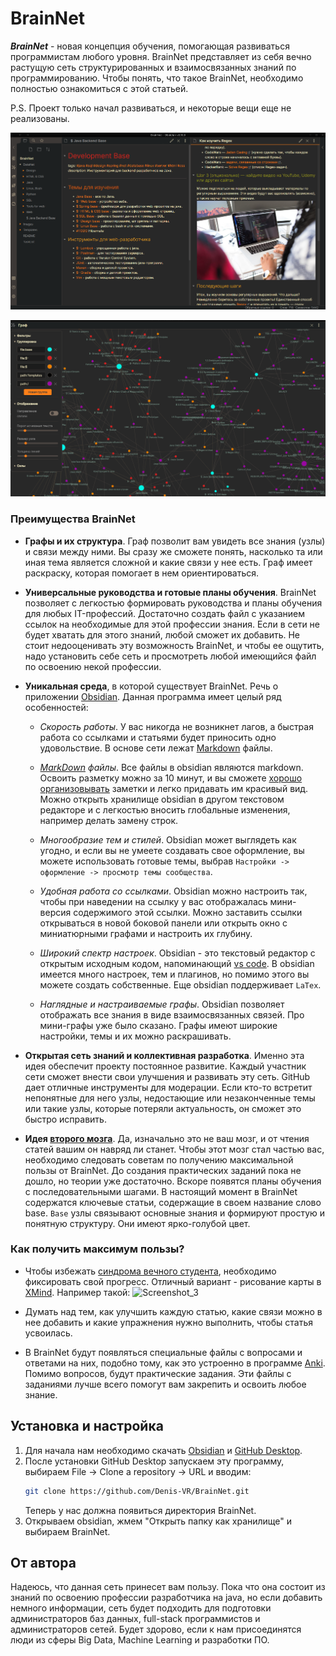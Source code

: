 # BrainNet
***BrainNet*** - новая концепция обучения, помогающая развиваться программистам любого уровня. BrainNet представляет из себя вечно растущую сеть структурированных и взаимосвязанных знаний по программированию. Чтобы понять, что такое BrainNet, необходимо полностью ознакомиться с этой статьей.

P.S. Проект только начал развиваться, и некоторые вещи еще не реализованы.

![img](Images/example1.png)

![img](Images/example.png)

### Преимущества BrainNet
- **Графы и их структура**. Граф позволит вам увидеть все знания (узлы) и связи между ними. Вы сразу же сможете понять, насколько та или иная тема является сложной и какие связи у нее есть. Граф имеет раскраску, которая помогает в нем ориентироваться.

- **Универсальные руководства и готовые планы обучения**. BrainNet позволяет с легкостью формировать руководства и планы обучения для любых IT-профессий. Достаточно создать файл с указанием ссылок на необходимые для этой профессии знания. Если в сети не будет хватать для этого знаний, любой сможет их добавить. Не стоит недооценивать эту возможность BrainNet, и чтобы ее ощутить, надо установить себе сеть и просмотреть любой имеющийся файл по освоению некой профессии.

- **Уникальная среда**, в которой существует BrainNet. Речь о приложении [Obsidian](https://www.youtube.com/watch?v=thA3xorIb0U). Данная программа имеет целый ряд особенностей:
	- *Скорость работы*. У вас никогда не возникнет лагов, а быстрая работа со ссылками и статьями будет приносить одно удовольствие. В основе сети лежат [Markdown](https://lifehacker.ru/chto-takoe-markdown/) файлы.

	- *[MarkDown](https://lifehacker.ru/chto-takoe-markdown/) файлы*. Все файлы в obsidian являются markdown. Освоить разметку можно за 10 минут, и вы сможете [хорошо организовывать](https://lifehacker.ru/markdown/) заметки и легко придавать им красивый вид. Можно открыть хранилище obsidian в другом текстовом редакторе и с легкостью вносить глобальные изменения, например делать замену строк.
	
	- *Многообразие тем и стилей*. Obsidian может выглядеть как угодно, и если вы не умеете создавать свое оформление, вы можете использовать готовые темы, выбрав `Настройки -> оформление -> просмотр темы сообщества`.
	
	- *Удобная работа со ссылками*. Obsidian можно настроить так, чтобы при наведении на ссылку у вас отображалась мини-версия содержимого этой ссылки. Можно заставить ссылки открываться в новой боковой панели или открыть окно с миниатюрными графами и настроить их глубину.
	
	- *Широкий спектр настроек*. Obsidian - это текстовый редактор с открытым исходным кодом, напоминающий [vs code](https://code.visualstudio.com). В obsidian имеется много настроек, тем и плагинов, но помимо этого вы можете создать собственные. Еще obsidian поддерживает `LaTex`.
		
	- *Наглядные и настраиваемые графы*. Obsidian позволяет отображать все знания в виде взаимосвязанных связей. Про мини-графы уже было сказано. Графы имеют широкие настройки, темы и их можно раскрашивать.

- **Открытая сеть знаний и коллективная разработка**. Именно эта идея обеспечит проекту постоянное развитие. Каждый участник сети сможет внести свои улучшения и развивать эту сеть. GitHub дает отличные инструменты для модерации. Если кто-то встретит непонятные для него узлы, недостающие или незаконченные темы или такие узлы, которые потеряли актуальность, он сможет это быстро исправить. 

- **Идея [второго мозга](https://www.youtube.com/watch?v=cgaktoUoDVQ)**. Да, изначально это не ваш мозг, и от чтения статей вашим он навряд ли станет. Чтобы этот мозг стал частью вас, необходимо следовать советам по получению максимальной пользы от BrainNet. До создания практических заданий пока не дошло, но теории уже достаточно. Вскоре появятся планы обучения с последовательными шагами. В настоящий момент в BrainNet содержатся ключевые статьи, содержащие в своем название слово base. `Base` узлы связывают основные знания и формируют простую и понятную структуру. Они имеют ярко-голубой цвет. 

### Как получить максимум пользы?
- Чтобы избежать [синдрома вечного студента](https://disshelp.ru/blog/sindrom-vechnogo-studenta-chto-eto-i-zachem-tak-mnogo-uchitsya/), необходимо фиксировать свой прогресс. Отличный вариант - рисование карты в [XMind](https://www.xmind.net). Например такой:
![Screenshot_3](https://user-images.githubusercontent.com/59935050/113062463-76539380-91bc-11eb-8891-9004083ac52c.png)

- Думать над тем, как улучшить каждую статью, какие связи можно в нее добавить и какие упражнения нужно выполнить, чтобы статья усвоилась. <? Если у вас будут на этот счет идеи, обязательно делайте коммиты, и мы их рассмотрим.  Дописать и добавить ссылку на инструкцию по внесению правок ?>

- В BrainNet будут появляться специальные файлы с вопросами и ответами на них, подобно тому, как это устроенно в программе [Anki](https://apps.ankiweb.net). Помимо вопросов, будут практические задания. Эти файлы с заданиями лучше всего помогут вам закрепить и освоить любое знание.

## Установка и настройка
1. Для начала нам необходимо скачать [Obsidian](https://obsidian.md/download) и [GitHub Desktop](https://desktop.github.com).
2. После установки GitHub Desktop запускаем эту программу, выбираем File -> Clone a repository -> URL и вводим:
	```bash
	git clone https://github.com/Denis-VR/BrainNet.git
	```
	Теперь у нас должна появиться директория BrainNet.
3. Открываем obsidian, жмем "Открыть папку как хранилище" и выбираем BrainNet.


<?## Как внести свой вклад
## Как внести свой вклад?
Во-первых необходимо внимательно изучить правила для внесения изменнеий в сеть.
### Какие правила нужно соблюдать, чтобы внести изменения?
?>
## От автора
Надеюсь, что данная сеть принесет вам пользу. Пока что она состоит из знаний по освоению профессии разработчика на java, но если добавить немного информации, сеть будет подходить для подготовки администраторов баз данных, full-stack программистов и администраторов сетей. Будет здорово, если к нам присоединятся люди из сферы Big Data, Machine Learning и разработки ПО.
